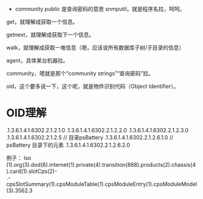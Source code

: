 - community public  是查询密码的意思 
snmputil，就是程序名拉，呵呵。

get，就理解成获取一个信息。

getnext，就理解成获取下一个信息。

walk，就理解成获取一堆信息（嗯，应该说所有数据库子树/子目录的信息）

agent，具体某台机器拉。

community，嗯就是那个“community strings”“查询密码”拉。

oid，这个要多说一下，这个呢，就是物件识别代码（Object Identifier）。

# OID理解
.1.3.6.1.4.1.6302.2.1.2.1.0
.1.3.6.1.4.1.6302.2.1.2.2.0
.1.3.6.1.4.1.6302.2.1.2.3.0
.1.3.6.1.4.1.6302.2.1.2.5  // 目录psBattery 
.1.3.6.1.4.1.6302.2.1.2.6.1.0  //  psBattery 目录下的元素 
.1.3.6.1.4.1.6302.2.1.2.6.2.0


例子：
Iso  (1).org(3).dod(6).internet(1).private(4).transition(868).products(2).chassis(4).card(1).slotCps(2)-  
.-cpsSlotSummary(1).cpsModuleTable(1).cpsModuleEntry(1).cpsModuleModel(3).3562.3 

